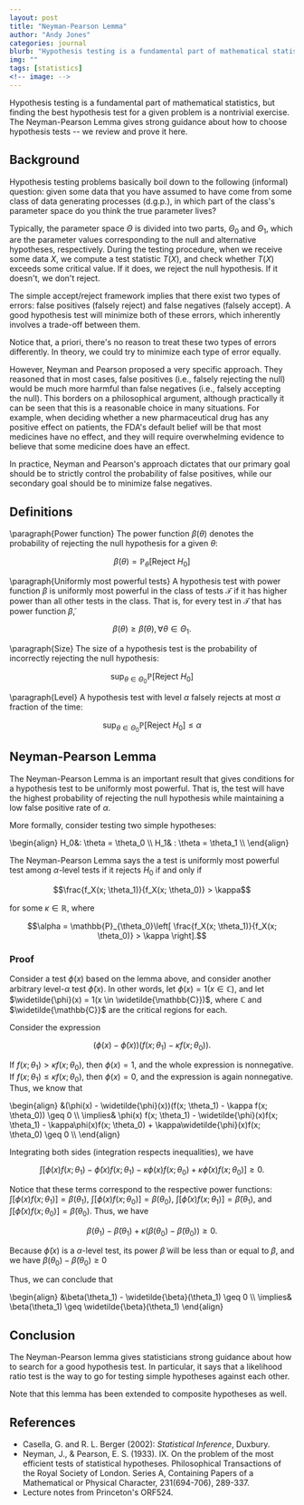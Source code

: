 ```yaml
---
layout: post
title: "Neyman-Pearson Lemma"
author: "Andy Jones"
categories: journal
blurb: "Hypothesis testing is a fundamental part of mathematical statistics, but finding the best hypothesis test for a given problem is a nontrivial exercise. The Neyman-Pearson Lemma gives strong guidance about how to choose hypothesis tests -- we review and prove it here."
img: ""
tags: [statistics]
<!-- image: -->
---
```



Hypothesis testing is a fundamental part of mathematical statistics, but finding the best hypothesis test for a given problem is a nontrivial exercise. The Neyman-Pearson Lemma gives strong guidance about how to choose hypothesis tests -- we review and prove it here.

## Background

Hypothesis testing problems basically boil down to the following (informal) question: given some data that you have assumed to have come from some class of data generating processes (d.g.p.), in which part of the class's parameter space do you think the true parameter lives?

Typically, the parameter space $\Theta$ is divided into two parts, $\Theta_0$ and $\Theta_1$, which are the parameter values corresponding to the null and alternative hypotheses, respectively. During the testing procedure, when we receive some data $X$, we compute a test statistic $T(X)$, and check whether $T(X)$ exceeds some critical value. If it does, we reject the null hypothesis. If it doesn't, we don't reject. 

The simple accept/reject framework implies that there exist two types of errors: false positives (falsely reject) and false negatives (falsely accept). A good hypothesis test will minimize both of these errors, which inherently involves a trade-off between them. 

Notice that, a priori, there's no reason to treat these two types of errors differently. In theory, we could try to minimize each type of error equally. 

However, Neyman and Pearson proposed a very specific approach. They reasoned that in most cases, false positives (i.e., falsely rejecting the null) would be much more harmful than false negatives (i.e., falsely accepting the null). This borders on a philosophical argument, although practically it can be seen that this is a reasonable choice in many situations. For example, when deciding whether a new pharmaceutical drug has any positive effect on patients, the FDA's default belief will be that most medicines have no effect, and they will require overwhelming evidence to believe that some medicine does have an effect.

In practice, Neyman and Pearson's approach dictates that our primary goal should be to strictly control the probability of false positives, while our secondary goal should be to minimize false negatives.

## Definitions

\paragraph{Power function} The power function $\beta(\theta)$ denotes the probability of rejecting the null hypothesis for a given $\theta$:

$$\beta(\theta) = \mathbb{P}_\theta\left[ \text{Reject }H_0 \right]$$

\paragraph{Uniformly most powerful tests} A hypothesis test with power function $\beta$ is uniformly most powerful in the class of tests $\mathcal{T}$ if it has higher power than all other tests in the class. That is, for every test in $\mathcal{T}$ that has power function $\widetilde{\beta}$,

$$\beta(\theta) \geq \widetilde{\beta}(\theta), \forall \theta \in \Theta_1.$$

\paragraph{Size} The size of a hypothesis test is the probability of incorrectly rejecting the null hypothesis:

$$\sup_{\theta \in \Theta_0}\mathbb{P}\left[ \text{Reject }H_0 \right]$$

\paragraph{Level} A hypothesis test with level $\alpha$ falsely rejects at most $\alpha$ fraction of the time:

$$\sup_{\theta \in \Theta_0}\mathbb{P}\left[ \text{Reject }H_0 \right] \leq \alpha$$

## Neyman-Pearson Lemma

The Neyman-Pearson Lemma is an important result that gives conditions for a hypothesis test to be uniformly most powerful. That is, the test will have the highest probability of rejecting the null hypothesis while maintaining a low false positive rate of $\alpha$.

More formally, consider testing two simple hypotheses:

\begin{align} H_0&: \theta = \theta_0 \\\ H_1& : \theta = \theta_1 \\\ \end{align}

The Neyman-Pearson Lemma says the a test is uniformly most powerful test among $\alpha$-level tests if it rejects $H_0$ if and only if 

$$\frac{f_X(x; \theta_1)}{f_X(x; \theta_0)} > \kappa$$

for some $\kappa \in \mathbb{R}$, where 

$$\alpha = \mathbb{P}_{\theta_0}\left[ \frac{f_X(x; \theta_1)}{f_X(x; \theta_0)} > \kappa \right].$$

### Proof

Consider a test $\phi(x)$ based on the lemma above, and consider another arbitrary level-$\alpha$ test $\widetilde{\phi}(x)$. In other words, let $\phi(x) = 1(x \in \mathbb{C})$, and let $\widetilde{\phi}(x) = 1(x \in \widetilde{\mathbb{C}})$, where $\mathbb{C}$ and $\widetilde{\mathbb{C}}$ are the critical regions for each.

Consider the expression 

$$(\phi(x) - \widetilde{\phi}(x))(f(x; \theta_1) - \kappa f(x; \theta_0)).$$

If $f(x; \theta_1) > \kappa f(x; \theta_0)$, then $\phi(x) = 1$, and the whole expression is nonnegative. If $f(x; \theta_1) \leq \kappa f(x; \theta_0)$, then $\phi(x) = 0$, and the expression is again nonnegative. Thus, we know that

\begin{align} &(\phi(x) - \widetilde{\phi}(x))(f(x; \theta_1) - \kappa f(x; \theta_0)) \geq 0 \\\ \implies& \phi(x) f(x; \theta_1) - \widetilde{\phi}(x)f(x; \theta_1) - \kappa\phi(x)f(x; \theta_0) + \kappa\widetilde{\phi}(x)f(x; \theta_0) \geq 0 \\\ \end{align}

Integrating both sides (integration respects inequalities), we have

$$\int\left[\phi(x) f(x; \theta_1) - \widetilde{\phi}(x)f(x; \theta_1) - \kappa\phi(x)f(x; \theta_0) + \kappa\widetilde{\phi}(x)f(x; \theta_0)\right] \geq 0.$$

Notice that these terms correspond to the respective power functions: $\int\left[\phi(x) f(x; \theta_1)\right] = \beta(\theta_1)$, $\int\left[\phi(x) f(x; \theta_0)\right] = \beta(\theta_0)$, $\int\left[\widetilde{\phi}(x) f(x; \theta_1)\right] = \widetilde{\beta}(\theta_1)$, and $\int\left[\widetilde{\phi}(x) f(x; \theta_0)\right] = \widetilde{\beta}(\theta_0)$. Thus, we have

$$\beta(\theta_1) - \widetilde{\beta}(\theta_1) + \kappa(\beta(\theta_0) - \widetilde{\beta}(\theta_0)) \geq 0.$$

Because $\widetilde{\phi}(x)$ is a $\alpha$-level test, its power $\widetilde{\beta}$ will be less than or equal to $\beta$, and we have $\beta(\theta_0) - \widetilde{\beta}(\theta_0) \geq 0$

Thus, we can conclude that 

\begin{align} &\beta(\theta_1) - \widetilde{\beta}(\theta_1) \geq 0 \\\ \implies& \beta(\theta_1) \geq \widetilde{\beta}(\theta_1) \end{align}

## Conclusion

The Neyman-Pearson lemma gives statisticians strong guidance about how to search for a good hypothesis test. In particular, it says that a likelihood ratio test is the way to go for testing simple hypotheses against each other.

Note that this lemma has been extended to composite hypotheses as well.


## References

- Casella, G. and R. L. Berger (2002): *Statistical Inference*, Duxbury.
- Neyman, J., & Pearson, E. S. (1933). IX. On the problem of the most efficient tests of statistical hypotheses. Philosophical Transactions of the Royal Society of London. Series A, Containing Papers of a Mathematical or Physical Character, 231(694-706), 289-337.
- Lecture notes from Princeton's ORF524.


